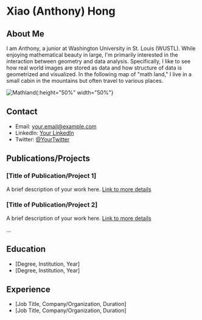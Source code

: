 # Xiao (Anthony) Hong

## About Me
I am Anthony, a junior at Washington University in St. Louis (WUSTL). While enjoying mathematical beauty in large, I'm primarily interested in the interaction between geometry and data analysis. Specifically, I like to see how real world images are stored as data and how structure of data is geometrized and visualized. In the following map of "math land," I live in a small cabin in the mountains but often travel to various places.

![Mathland](https://github.com/AnthonyHongXiao/AnthonyHongXiao.github.io/assets/89869001/55ba79c9-f730-4940-9a74-ff7ef959e3d6){:height="50%" width="50%"}

## Contact
- Email: [your.email@example.com](mailto:your.email@example.com)
- LinkedIn: [Your LinkedIn](https://www.linkedin.com/in/yourprofile)
- Twitter: [@YourTwitter](https://twitter.com/YourTwitter)

## Publications/Projects
### [Title of Publication/Project 1]
A brief description of your work here. [Link to more details](#)

### [Title of Publication/Project 2]
A brief description of your work here. [Link to more details](#)

...

## Education
- [Degree, Institution, Year]
- [Degree, Institution, Year]

## Experience
- [Job Title, Company/Organization, Duration]
- [Job Title, Company/Organization, Duration]

